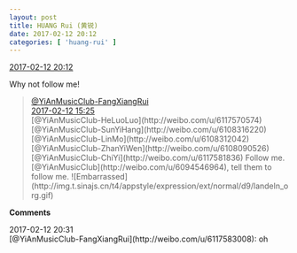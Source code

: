 ```yaml
---
layout: post
title: HUANG Rui (黄锐)
date: 2017-02-12 20:12
categories: [ 'huang-rui' ]
---
```


<div class="weibo-info">
  <a href="http://weibo.com/2383396057/Eve4wgW0D">2017-02-12 20:12</a>
</div>

Why not follow me!

<!-- more -->

> <div class="weibo-post-name">
>   <a href="http://www.weibo.com/u/6117583008">@YiAnMusicClub-FangXiangRui</a>
> </div>
> <div class="weibo-info">
>   <a href="http://www.weibo.com/6117583008/Evcc87fXL">2017-02-12 15:25</a>
> </div>  
> [@YiAnMusicClub-HeLuoLuo](http://weibo.com/u/6117570574) [@YiAnMusicClub-SunYiHang](http://weibo.com/u/6108316220) [@YiAnMusicClub-LinMo](http://weibo.com/u/6108312042) [@YiAnMusicClub-ZhanYiWen](http://weibo.com/u/6108090526) [@YiAnMusicClub-ChiYi](http://weibo.com/u/6117581836) Follow me. [@YiAnMusicClub](http://weibo.com/u/6094546964), tell them to follow me. ![Embarrassed](http://img.t.sinajs.cn/t4/appstyle/expression/ext/normal/d9/landeln_org.gif)

**Comments**
<div class="weibo-info">2017-02-12 20:31</div>
[@YiAnMusicClub-FangXiangRui](http://weibo.com/u/6117583008): oh
